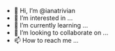 - 👋 Hi, I’m @ianatrivian
- 👀 I’m interested in ...
- 🌱 I’m currently learning ...
- 💞️ I’m looking to collaborate on ...
- 📫 How to reach me ...

<!---
ianatrivian/ianatrivian is a ✨ special ✨ repository because its `README.md` (this file) appears on your GitHub profile.
You can click the Preview link to take a look at your changes.
--->
